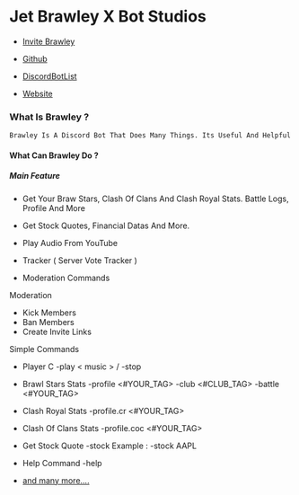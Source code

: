 # Jet Brawley X Bot Studios


- [Invite Brawley](https://discord.com/oauth2/authorize?client_id=792311725181239307&scope=bot&permissions=8) 

- [Github](https://github.com/brawlie)

- [DiscordBotList](https://discordbotlist.com/bots/jet-brawley)

- [Website](https://brawley.is-a.dev)

### What Is Brawley ?

`Brawley Is A Discord Bot That Does Many Things. Its Useful And Helpful`

#### What Can Brawley Do ?
##### Main Feature

- Get Your Braw Stars, Clash Of Clans And Clash Royal Stats. Battle Logs, Profile And More

- Get Stock Quotes, Financial Datas And More.

- Play Audio From YouTube

- Tracker ( Server Vote Tracker )

- Moderation Commands 

Moderation

  -   Kick Members
  -   Ban Members
  -   Create Invite Links

Simple Commands

   - Player C -play < music > / -stop
   - Brawl Stars Stats -profile <#YOUR_TAG> -club <#CLUB_TAG> -battle <#YOUR_TAG>
   - Clash Royal Stats -profile.cr <#YOUR_TAG>
   - Clash Of Clans Stats -profile.coc <#YOUR_TAG>
   - Get Stock Quote -stock <stock-quote> Example : -stock AAPL
   - Help Command -help
  
  - [and many more....](https://github.com/brawlie/bot)

